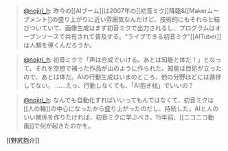 
> [@nojiri_h](https://twitter.com/nojiri_h/status/1630087128964288512?s=46&t=UrgHfq4diu6FURvG11s9Jw): 昨今の[[AIブーム]]は2007年の[[初音ミク]]降臨&[[Makerムーブメント]]の盛り上がりに近い雰囲気なんだけど、技術的にもそれらと結びついていて、画像生成はまず初音ミクで出力されるし、プログラムはオープンソースで共有されて普及する。“ライブできる初音ミク”[[AITuber]]は人類を導くんだろうか。

> [@nojiri_h](https://twitter.com/nojiri_h/status/1630095030710079488?s=20): 初音ミクで「声は合成でいける。あとは知能と体だ！」となって、それを空想で補った作品が山のように作られた。知能は目処が立ったので、あとは体だ。AIの行動生成はいまのところ、他の分野ほどには進捗してない。
> ……えっ、行動しなくても、「AI抱き枕」でいいの？

> [@nojiri_h](https://twitter.com/nojiri_h/status/1630097238050607104?s=20): なんでも自動化すればいいってもんではなくて、初音ミクは[[人の輪]]の中心になったから盛り上がったのだし、持続した。AIと人のいい関係を作りたければ、初音ミクに学ぶべき。15年前、[[ニコニコ動画]]で何が起きたのかを。

[[野尻抱介]]
